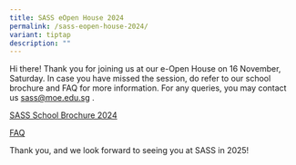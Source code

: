 ```yaml
---
title: SASS eOpen House 2024
permalink: /sass-eopen-house-2024/
variant: tiptap
description: ""
---
```

<p>Hi there! Thank you for joining us at our e-Open House on 16 November,
Saturday. In case you have missed the session, do refer to our school brochure
and FAQ for more information. For any queries, you may contact us <a href="mailto:sass@moe.edu.sg" rel="noopener noreferrer nofollow" target="_blank">sass@moe.edu.sg</a> .</p>
<p><a href="/files/General Information/2024 eOpen House/SASS_SchStories_For_Website.pdf" rel="noopener nofollow" target="_blank">SASS School Brochure 2024</a>
</p>
<p><a href="/files/General Information/2024 eOpen House/e_Open_House_2024_FAQs_Final_Website_.pdf" rel="noopener nofollow" target="_blank">FAQ</a>
</p>
<p>Thank you, and we look forward to seeing you at SASS in 2025!</p>